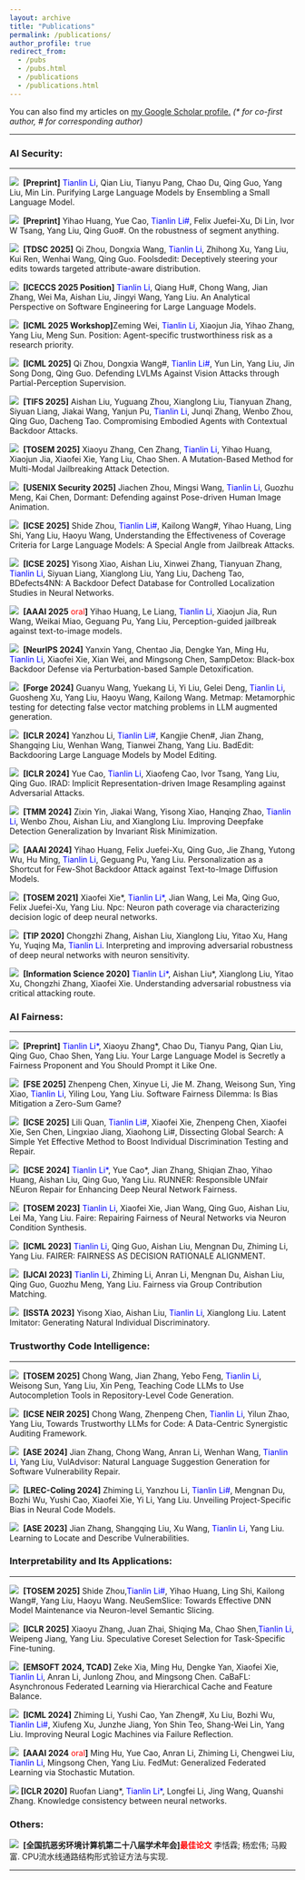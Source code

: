 ```yaml
---
layout: archive
title: "Publications"
permalink: /publications/
author_profile: true
redirect_from: 
  - /pubs
  - /pubs.html
  - /publications
  - /publications.html
---
```


You can also find my articles on <u><a href="https://scholar.google.com/citations?user=XB6CydwAAAAJ&hl=en">my Google Scholar profile</a>.</u> <i>(* for co-first author, # for corresponding author)</i>

---

### AI Security: 
---

<p>
<a class="media" href="https://ltl7155.github.io/404.html" target="_blank"><img src="https://ltl7155.github.io/images/pdf.png"></a>&nbsp; <b>[Preprint]</b> <font color="blue">Tianlin Li</font>, Qian Liu, Tianyu Pang, Chao Du, Qing Guo, Yang Liu, Min Lin. Purifying Large Language Models by Ensembling a Small Language Model.
</p>


<p>
<a class="media" href="https://ltl7155.github.io/404.html" target="_blank"><img src="https://ltl7155.github.io/images/pdf.png"></a>&nbsp; <b>[Preprint]</b> Yihao Huang, Yue Cao, <font color="blue">Tianlin Li#</font>, Felix Juefei-Xu, Di Lin, Ivor W Tsang, Yang Liu, Qing Guo#. On the robustness of segment anything.
</p>

<p>
<a class="media" href="https://ltl7155.github.io/404.html" target="_blank"><img src="https://ltl7155.github.io/images/pdf.png"></a>&nbsp; <b>[TDSC 2025]</b> Qi Zhou, Dongxia Wang, <font color="blue">Tianlin Li</font>, Zhihong Xu, Yang Liu, Kui Ren, Wenhai Wang, Qing Guo. Foolsdedit: Deceptively steering your edits towards targeted attribute-aware distribution.
</p>


<p>
<a class="media" href="https://ltl7155.github.io/404.html" target="_blank"><img src="https://ltl7155.github.io/images/pdf.png"></a>&nbsp; <b>[ICECCS 2025 Position]</b> <font color="blue">Tianlin Li</font>, Qiang Hu#, Chong Wang, Jian Zhang, Wei Ma, Aishan Liu, Jingyi Wang, Yang Liu. An Analytical Perspective on Software Engineering for Large Language Models.
</p>

<p>
<a class="media" href="https://ltl7155.github.io/404.html" target="_blank"><img src="https://ltl7155.github.io/images/pdf.png"></a>&nbsp; <b>[ICML 2025 Workshop]</b>Zeming Wei, <font color="blue">Tianlin Li</font>, Xiaojun Jia, Yihao Zhang, Yang Liu, Meng Sun. Position: Agent-specific trustworthiness risk as a research priority.
</p>


<p>
<a class="media" href="https://ltl7155.github.io/404.html" target="_blank"><img src="https://ltl7155.github.io/images/pdf.png"></a>&nbsp; <b>[ICML 2025]</b> Qi Zhou, Dongxia Wang#, <font color="blue">Tianlin Li#</font>, Yun Lin, Yang Liu, Jin Song Dong, Qing Guo. Defending LVLMs Against Vision Attacks through Partial-Perception Supervision.
</p>


<p>
<a class="media" href="https://ltl7155.github.io/404.html" target="_blank"><img src="https://ltl7155.github.io/images/pdf.png"></a>&nbsp; <b>[TIFS 2025]</b> Aishan Liu, Yuguang Zhou, Xianglong Liu, Tianyuan Zhang, Siyuan Liang, Jiakai Wang, Yanjun Pu, <font color="blue">Tianlin Li</font>, Junqi Zhang, Wenbo Zhou, Qing Guo, Dacheng Tao. Compromising Embodied Agents with Contextual Backdoor Attacks.
</p>

<p>
<a class="media" href="https://ltl7155.github.io/404.html" target="_blank"><img src="https://ltl7155.github.io/images/pdf.png"></a>&nbsp; <b>[TOSEM 2025]</b> Xiaoyu Zhang, Cen Zhang, <font color="blue">Tianlin Li</font>, Yihao Huang, Xiaojun Jia, Xiaofei Xie,
Yang Liu, Chao Shen. A Mutation-Based Method for Multi-Modal Jailbreaking Attack Detection.
</p>

<p>
<a class="media" href="https://ltl7155.github.io/404.html" target="_blank"><img src="https://ltl7155.github.io/images/pdf.png"></a>&nbsp; <b>[USENIX Security 2025]</b> Jiachen Zhou, Mingsi Wang, <font color="blue">Tianlin Li</font>, Guozhu Meng, Kai Chen, Dormant: Defending against Pose-driven Human Image Animation.
</p>

<p>
<a class="media" href="https://ltl7155.github.io/404.html" target="_blank"><img src="https://ltl7155.github.io/images/pdf.png"></a>&nbsp; <b>[ICSE 2025]</b> Shide Zhou, <font color="blue">Tianlin Li#</font>, Kailong Wang#, Yihao Huang, Ling Shi, Yang Liu, Haoyu Wang, Understanding the Effectiveness of Coverage Criteria for Large Language Models: A Special Angle from Jailbreak Attacks.
</p>


<p>
<a class="media" href="https://ltl7155.github.io/404.html" target="_blank"><img src="https://ltl7155.github.io/images/pdf.png"></a>&nbsp; <b>[ICSE 2025]</b> Yisong Xiao, Aishan Liu, Xinwei Zhang, Tianyuan Zhang, <font color="blue">Tianlin Li</font>, Siyuan Liang, Xianglong Liu, Yang Liu, Dacheng Tao,  BDefects4NN: A Backdoor Defect Database for Controlled Localization Studies in Neural Networks.
</p>

<p>
<a class="media" href="https://ltl7155.github.io/404.html" target="_blank"><img src="https://ltl7155.github.io/images/pdf.png"></a>&nbsp; <b>[AAAI 2025</b> <font color="red">oral</font><b>]</b> Yihao Huang, Le Liang, <font color="blue">Tianlin Li</font>, Xiaojun Jia, Run Wang, Weikai Miao, Geguang Pu, Yang Liu,  Perception-guided jailbreak against text-to-image models.
</p>

<p>
<a class="media" href="https://ltl7155.github.io/404.html" target="_blank"><img src="https://ltl7155.github.io/images/pdf.png"></a>&nbsp; <b>[NeurIPS 2024]</b> Yanxin Yang, Chentao Jia, Dengke Yan, Ming Hu, <font color="blue">Tianlin Li</font>, Xiaofei Xie, Xian Wei, and Mingsong Chen,  SampDetox: Black-box Backdoor Defense via Perturbation-based Sample Detoxification.
</p>

<p>
<a class="media" href="https://ltl7155.github.io/404.html" target="_blank"><img src="https://ltl7155.github.io/images/pdf.png"></a>&nbsp; <b>[Forge 2024]</b> Guanyu Wang, Yuekang Li, Yi Liu, Gelei Deng, <font color="blue">Tianlin Li</font>, Guosheng Xu, Yang Liu, Haoyu Wang, Kailong Wang. Metmap: Metamorphic testing for detecting false vector matching problems in LLM augmented generation.
</p>

<p>
<a class="media" href="https://ltl7155.github.io/404.html" target="_blank"><img src="https://ltl7155.github.io/images/pdf.png"></a>&nbsp; <b>[ICLR 2024]</b> Yanzhou Li, <font color="blue">Tianlin Li#</font>, Kangjie Chen#, Jian Zhang, Shangqing Liu, Wenhan
Wang, Tianwei Zhang, Yang Liu. BadEdit: Backdooring Large Language Models by Model Editing.
</p>

<p>
<a class="media" href="https://ltl7155.github.io/files/pubs/2023-ieeesp-rengar.pdf" target="_blank"><img src="https://ltl7155.github.io/images/pdf.png"></a>&nbsp; <b>[ICLR 2024]</b> Yue Cao, <font color="blue">Tianlin Li</font>, Xiaofeng Cao, Ivor Tsang, Yang Liu, Qing Guo. IRAD: Implicit Representation-driven Image Resampling against Adversarial Attacks.
</p>

<p>
<a class="media" href="https://www.usenix.org/conference/usenixsecurity23/presentation/zhang-cen" target="_blank"><img src="https://ltl7155.github.io/images/pdf.png"></a>&nbsp;  <b>[TMM 2024]</b> Zixin Yin, Jiakai Wang, Yisong Xiao, Hanqing Zhao, <font color="blue">Tianlin Li</font>, Wenbo Zhou, Aishan Liu, and Xianglong Liu. Improving Deepfake Detection Generalization by Invariant Risk Minimization.
</p>

<p>
<a class="media" href="https://ltl7155.github.io/files/pubs/2021-ccs-ecmo.pdf" target="_blank"><img src="https://ltl7155.github.io/images/pdf.png"></a>&nbsp; <b>[AAAI 2024]</b> Yihao Huang, Felix Juefei-Xu, Qing Guo, Jie Zhang, Yutong Wu, Hu Ming, <font color="blue">Tianlin Li</font>, Geguang Pu, Yang Liu. Personalization as a Shortcut for Few-Shot Backdoor Attack against Text-to-Image Diffusion Models.
</p>


<p>
<a class="media" href="https://ltl7155.github.io/404.html" target="_blank"><img src="https://ltl7155.github.io/images/pdf.png"></a>&nbsp; <b>[TOSEM 2021]</b> Xiaofei Xie*, <font color="blue">Tianlin Li*</font>, Jian Wang, Lei Ma, Qing Guo, Felix Juefei-Xu, Yang Liu. Npc: Neuron path coverage via characterizing decision logic of deep neural networks.
</p>


<p>
<a class="media" href="https://ltl7155.github.io/404.html" target="_blank"><img src="https://ltl7155.github.io/images/pdf.png"></a>&nbsp; <b>[TIP 2020]</b> Chongzhi Zhang, Aishan Liu, Xianglong Liu, Yitao Xu, Hang Yu, Yuqing Ma, <font color="blue">Tianlin Li</font>. Interpreting and improving adversarial robustness of deep neural networks with neuron sensitivity.
</p>

<p>
<a class="media" href="https://ltl7155.github.io/404.html" target="_blank"><img src="https://ltl7155.github.io/images/pdf.png"></a>&nbsp; <b>[Information Science 2020]</b> <font color="blue">Tianlin Li*</font>, Aishan Liu*, Xianglong Liu, Yitao Xu, Chongzhi Zhang, Xiaofei Xie. Understanding adversarial robustness via critical attacking route.
</p>



### AI Fairness: 
---


<p>
<a class="media" href="https://openreview.net/forum?id=uOwJEPtyOF" target="_blank"><img src="https://ltl7155.github.io/images/pdf.png"></a>&nbsp; <b>[Preprint]</b> <font color="blue">Tianlin Li*</font>, Xiaoyu Zhang*, Chao Du, Tianyu Pang, Qian Liu, Qing Guo, Chao Shen, Yang Liu. Your Large Language Model is Secretly a Fairness Proponent and You Should Prompt it Like One.
</p>

<p>
<a class="media" href="https://openreview.net/forum?id=uOwJEPtyOF" target="_blank"><img src="https://ltl7155.github.io/images/pdf.png"></a>&nbsp; <b>[FSE 2025]</b> Zhenpeng Chen, Xinyue Li, Jie M. Zhang, Weisong Sun, Ying Xiao, <font color="blue">Tianlin Li</font>, Yiling Lou, Yang Liu.  Software Fairness Dilemma: Is Bias Mitigation a Zero-Sum Game?
</p>

<p>
<a class="media" href="https://ltl7155.github.io/404.html" target="_blank"><img src="https://ltl7155.github.io/images/pdf.png"></a>&nbsp; <b>[ICSE 2025]</b> Lili Quan, <font color="blue">Tianlin Li#</font>, Xiaofei Xie, Zhenpeng Chen, Xiaofei Xie, Sen Chen, Lingxiao Jiang, Xiaohong Li#, Dissecting Global Search: A Simple Yet Effective Method to Boost Individual Discrimination Testing and Repair.
</p>

<p>
<a class="media" href="https://ltl7155.github.io/files/pubs/2021-ase-firmguide.pdf" target="_blank"><img src="https://ltl7155.github.io/images/pdf.png"></a>&nbsp;  <b>[ICSE 2024]</b> <font color="blue">Tianlin Li*</font>, Yue Cao*, Jian Zhang, Shiqian Zhao, Yihao Huang, Aishan Liu, Qing Guo, Yang Liu. RUNNER: Responsible UNfair NEuron Repair for Enhancing Deep Neural Network Fairness.
</p>

<p>
<a class="media" href="https://ltl7155.github.io/404.html" target="_blank"><img src="https://ltl7155.github.io/images/pdf.png"></a>&nbsp; <b>[TOSEM 2023]</b> <font color="blue">Tianlin Li</font>, Xiaofei Xie, Jian Wang, Qing Guo, Aishan Liu, Lei Ma, Yang Liu. Faire: Repairing Fairness of Neural Networks via Neuron Condition Synthesis.
</p>

<p>
<a class="media" href="https://ltl7155.github.io/404.html" target="_blank"><img src="https://ltl7155.github.io/images/pdf.png"></a>&nbsp; <b>[ICML 2023]</b> <font color="blue">Tianlin Li</font>, Qing Guo, Aishan Liu, Mengnan Du, Zhiming Li, Yang Liu. FAIRER: FAIRNESS AS DECISION RATIONALE ALIGNMENT.
</p>

<p>
<a class="media" href="https://ltl7155.github.io/404.html" target="_blank"><img src="https://ltl7155.github.io/images/pdf.png"></a>&nbsp; <b>[IJCAI 2023]</b> <font color="blue">Tianlin Li</font>, Zhiming Li, Anran Li, Mengnan Du, Aishan Liu, Qing Guo, Guozhu Meng, Yang Liu. Fairness via Group Contribution Matching.
</p>

<p>
<a class="media" href="https://ltl7155.github.io/404.html" target="_blank"><img src="https://ltl7155.github.io/images/pdf.png"></a>&nbsp; <b>[ISSTA 2023]</b> Yisong Xiao, Aishan Liu, <font color="blue">Tianlin Li</font>, Xianglong Liu. Latent Imitator: Generating Natural Individual Discriminatory.
</p>





### Trustworthy Code Intelligence: 
---



<p>
<a class="media" href="https://ltl7155.github.io/404.html" target="_blank"><img src="https://ltl7155.github.io/images/pdf.png"></a>&nbsp; <b>[TOSEM 2025]</b> Chong Wang, Jian Zhang, Yebo Feng, <font color="blue">Tianlin Li</font>, Weisong Sun, Yang Liu, Xin Peng,  Teaching Code LLMs to Use Autocompletion Tools in Repository-Level Code Generation.
</p>

<p>
<a class="media" href="https://ltl7155.github.io/404.html" target="_blank"><img src="https://ltl7155.github.io/images/pdf.png"></a>&nbsp; <b>[ICSE NEIR 2025]</b> Chong Wang, Zhenpeng Chen, <font color="blue">Tianlin Li</font>, Yilun Zhao, Yang Liu,  Towards Trustworthy LLMs for Code: A Data-Centric Synergistic Auditing Framework.
</p>

<p>
<a class="media" href="https://ltl7155.github.io/404.html" target="_blank"><img src="https://ltl7155.github.io/images/pdf.png"></a>&nbsp; <b>[ASE 2024]</b> Jian Zhang, Chong Wang, Anran Li, Wenhan Wang, <font color="blue">Tianlin Li</font>, Yang Liu, VulAdvisor: Natural Language Suggestion Generation for Software Vulnerability Repair.
</p>


<p>
<a class="media" href="https://ltl7155.github.io/404.html" target="_blank"><img src="https://ltl7155.github.io/images/pdf.png"></a>&nbsp; <b>[LREC-Coling 2024]</b> Zhiming Li, Yanzhou Li, <font color="blue">Tianlin Li#</font>, Mengnan Du, Bozhi Wu, Yushi Cao, Xiaofei Xie, Yi Li, Yang Liu. Unveiling Project-Specific Bias in Neural Code Models.
</p>


<p>
<a class="media" href="https://www.usenix.org/conference/usenixsecurity21/presentation/zhang-cen" target="_blank"><img src="https://ltl7155.github.io/images/pdf.png"></a>&nbsp; <b>[ASE 2023]</b> Jian Zhang, Shangqing Liu, Xu Wang, <font color="blue">Tianlin Li</font>, Yang Liu. Learning to Locate and Describe Vulnerabilities.
</p>


### Interpretability and Its Applications:
---

<p>
<a class="media" href="https://ltl7155.github.io/404.html" target="_blank"><img src="https://ltl7155.github.io/images/pdf.png"></a>&nbsp; <b>[TOSEM 2025]</b> Shide Zhou,<font color="blue">Tianlin Li#</font>, Yihao Huang, Ling Shi, Kailong Wang#, Yang Liu, Haoyu Wang. NeuSemSlice: Towards Effective DNN Model Maintenance via Neuron-level Semantic Slicing.
</p>


<p>
<a class="media" href="https://ltl7155.github.io/404.html" target="_blank"><img src="https://ltl7155.github.io/images/pdf.png"></a>&nbsp; <b>[ICLR 2025]</b> Xiaoyu Zhang, Juan Zhai, Shiqing Ma, Chao Shen,<font color="blue">Tianlin Li</font>, Weipeng Jiang, Yang Liu. Speculative Coreset Selection for Task-Specific Fine-tuning.
</p>

<p>
<a class="media" href="https://ltl7155.github.io/404.html" target="_blank"><img src="https://ltl7155.github.io/images/pdf.png"></a>&nbsp; <b>[EMSOFT 2024, TCAD]</b> Zeke Xia, Ming Hu, Dengke Yan, Xiaofei Xie, <font color="blue">Tianlin Li</font>, Anran Li, Junlong Zhou, and Mingsong Chen.  CaBaFL: Asynchronous Federated Learning via Hierarchical Cache and Feature Balance.
</p>

<p>
<a class="media" href="https://ltl7155.github.io/404.html" target="_blank"><img src="https://ltl7155.github.io/images/pdf.png"></a>&nbsp; <b>[ICML 2024]</b>  Zhiming Li, Yushi Cao, Yan Zheng#, Xu Liu, Bozhi Wu, <font color="blue">Tianlin Li#</font>, Xiufeng Xu, Junzhe Jiang, Yon Shin Teo, Shang-Wei Lin, Yang Liu. Improving Neural Logic Machines via Failure Reflection.
</p>

<p>
<a class="media" href="https://ltl7155.github.io/files/pubs/2022-issta-equafl.pdf" target="_blank"><img src="https://ltl7155.github.io/images/pdf.png"></a>&nbsp; <b>[AAAI 2024</b> <font color="red">oral</font><b>]</b>  Ming Hu, Yue Cao, Anran Li, Zhiming Li, Chengwei Liu, <font color="blue">Tianlin Li</font>, Mingsong Chen, Yang Liu. FedMut: Generalized Federated Learning via Stochastic Mutation.
</p>

<p>
<a class="media" href="https://ltl7155.github.io/404.html" target="_blank"><img src="https://ltl7155.github.io/images/pdf.png"></a>&nbsp;<b>[ICLR 2020]</b>  Ruofan Liang*, <font color="blue">Tianlin Li*</font>, Longfei Li, Jing Wang, Quanshi Zhang. Knowledge consistency between neural networks.
</p>

### Others:
<a class="media" href="https://ltl7155.github.io/404.html" target="_blank"><img src="https://ltl7155.github.io/images/pdf.png"></a>&nbsp; <b>[全国抗恶劣环境计算机第二十八届学术年会]<font color="red">最佳论文</font></b>  李恬霖; 杨宏伟; 马殿富. CPU流水线通路结构形式验证方法与实现.



---
